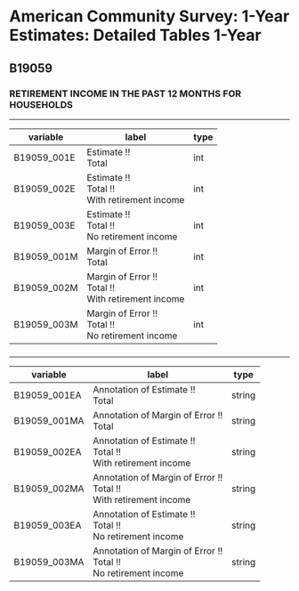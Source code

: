# American Community Survey: 1-Year Estimates: Detailed Tables 1-Year

## B19059

### RETIREMENT INCOME IN THE PAST 12 MONTHS FOR HOUSEHOLDS

___

| variable | label | type |
| ----- | ----- | ----- |
| B19059_001E | Estimate !!<br>Total | int |
| B19059_002E | Estimate !!<br>Total !!<br>With retirement income | int |
| B19059_003E | Estimate !!<br>Total !!<br>No retirement income | int |
| B19059_001M | Margin of Error !!<br>Total | int |
| B19059_002M | Margin of Error !!<br>Total !!<br>With retirement income | int |
| B19059_003M | Margin of Error !!<br>Total !!<br>No retirement income | int |
### 

___

| variable | label | type |
| ----- | ----- | ----- |
| B19059_001EA | Annotation of Estimate !!<br>Total | string |
| B19059_001MA | Annotation of Margin of Error !!<br>Total | string |
| B19059_002EA | Annotation of Estimate !!<br>Total !!<br>With retirement income | string |
| B19059_002MA | Annotation of Margin of Error !!<br>Total !!<br>With retirement income | string |
| B19059_003EA | Annotation of Estimate !!<br>Total !!<br>No retirement income | string |
| B19059_003MA | Annotation of Margin of Error !!<br>Total !!<br>No retirement income | string |

